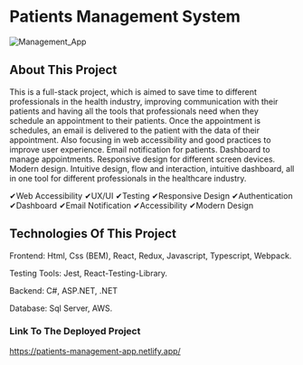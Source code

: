  # Patients Management System

![Management_App](https://github.com/JuanJefry23/Health_Management_App/assets/57572366/65a0f749-6394-4758-acd1-96a2719402fa)


## About This Project



This is a full-stack project, which is aimed to save time to different professionals in the health industry, improving communication with their patients and having all the tools that professionals need when they schedule an appointment to their patients. Once the appointment is schedules, an email is delivered to the patient with the data of their appointment.
Also focusing in web accessibility and good practices to improve user experience. Email notification for patients. Dashboard to manage appointments. Responsive design for different screen devices. Modern design. Intuitive design, flow and interaction, intuitive dashboard,  all in one tool for different professionals in the healthcare industry.


✔Web Accessibility  ✔UX/UI  ✔Testing ✔Responsive Design  ✔Authentication  ✔Dashboard  ✔Email Notification ✔Accessibility ✔Modern Design 



## Technologies Of This Project


Frontend: Html, Css (BEM), React, Redux, Javascript, Typescript, Webpack. 


Testing Tools: Jest, React-Testing-Library.

Backend: C#, ASP.NET, .NET

Database: Sql Server, AWS.


### Link To The Deployed Project
https://patients-management-app.netlify.app/
